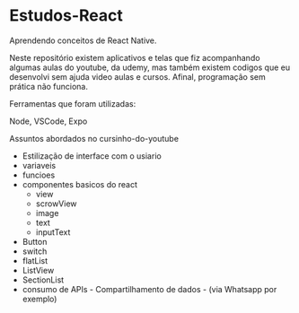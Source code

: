 # Estudos-React

Aprendendo conceitos de React Native.

Neste repositório existem aplicativos e telas que fiz acompanhando algumas aulas do youtube, da udemy, mas também existem codigos que eu desenvolvi
sem ajuda video aulas e cursos. Afinal, programação sem prática não funciona.

Ferramentas que foram utilizadas:

Node, VSCode, Expo

Assuntos abordados no cursinho-do-youtube 

- Estilização de interface com o usiario
- variaveis
- funcioes
- componentes basicos do react 
  - view
  - scrowView
  - image
  - text
  - inputText
- Button
- switch
- flatList
- ListView
- SectionList
- consumo de APIs - Compartilhamento de dados - (via Whatsapp por exemplo)
